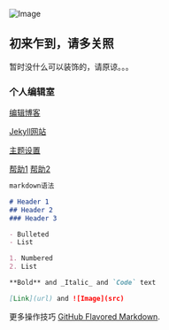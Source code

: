  ![Image](https://hbimg.huabanimg.com/136f3f892415a781bc4828b1c1f7b741982ac6e46ff0-nhNnRY_fw658/format/webp)
## 初来乍到，请多关照
暂时没什么可以装饰的，请原谅。。。



### 个人编辑室
[编辑博客](https://github.com/a104655/xiefenghong.github.io/edit/gh-pages/index.md) 

[Jekyll网站](https://jekyllrb.com/) 

[主题设置](https://github.com/a104655/xiefenghong.github.io/settings)

[帮助1](https://docs.github.com/categories/github-pages-basics/)  [帮助2](https://github.com/contact)

```markdown
markdown语法

# Header 1
## Header 2
### Header 3

- Bulleted
- List

1. Numbered
2. List

**Bold** and _Italic_ and `Code` text

[Link](url) and ![Image](src)
```
更多操作技巧 [GitHub Flavored Markdown](https://guides.github.com/features/mastering-markdown/).
